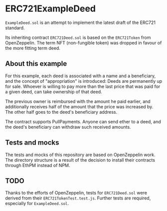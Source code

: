 # ERC721ExampleDeed

`ExampleDeed.sol` is an attempt to implement the latest draft of the ERC721 standard.

Its inheriting contract `ERC721Deed.sol` is based on the `ERC721Token` from OpenZeppelin. The term NFT (non-fungible token) was dropped in favour of the more fitting term deed.

## About this example

For this example, each deed is associated with a name and a beneficiary, and the concept of "appropriation" is introduced: Deeds are permanently up for sale.
Whoever is willing to pay more than the last price that was paid for a given deed, can take ownership of that deed.

The previous owner is reimbursed with the amount he paid earlier, and additionally receives half of the amount that the price was increased by. The other half goes to the deed's beneficiary address.

The contract supports PullPayments. Anyone can send ether to a deed, and the deed's beneficiary can withdraw such received amounts.

## Tests and mocks

The tests and mocks of this repository are based on OpenZeppelin work. The directory structure is a result of the decision to install their contracts through EthPM instead of NPM.

## TODO

Thanks to the efforts of OpenZeppelin, tests for `ERC721Deed.sol` were derived from their `ERC721TokenTest.test.js`. Further tests are required, especially for `ExampleDeed.sol`.

